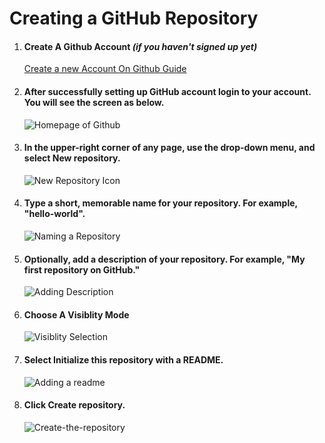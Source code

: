  #  Creating a GitHub Repository




1. #### Create A Github Account _(if you haven't signed up yet)_
    [Create a new Account On Github  Guide ](https://www.wikihow.com/Create-an-Account-on-GitHub)
2. #### After successfully setting up GitHub account login to your account. You will see the screen as below.
    ![Homepage of Github](https://media.geeksforgeeks.org/wp-content/uploads/20190826232755/1403.png)
3. #### In the upper-right corner of any page, use the  drop-down menu, and select New repository.
    ![New Repository Icon ](https://docs.github.com/assets/images/help/repository/repo-create.png)   
4. #### Type a short, memorable name for your repository. For example, "hello-world".
    ![Naming a Repository](https://docs.github.com/assets/images/help/repository/create-repository-name.png) 
5. #### Optionally, add a description of your repository. For example, "My first repository on GitHub."
   ![Adding Description ](https://docs.github.com/assets/images/help/repository/create-repository-desc.png)
6. #### Choose A Visiblity Mode 
   ![Visiblity Selection ](https://github-images.s3.amazonaws.com/enterprise/2.19/assets/images/help/projects/project-board-visibility-options.png)
7. #### Select Initialize this repository with a README.
   ![ Adding a readme ](https://docs.github.com/assets/images/help/repository/initialize-with-readme.png)
8. #### Click Create repository.
   ![Create-the-repository](https://docs.github.com/assets/images/help/repository/create-repository-button.png)
   
 

